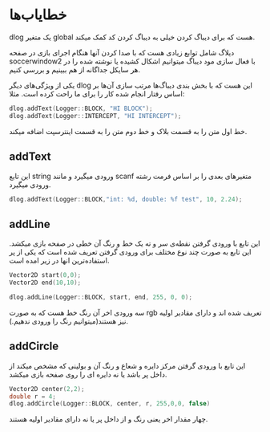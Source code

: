 # خطایاب‌ها

dlog یک متغیر global هست که برای دیباگ کردن خیلی به دیباگ کردن کد کمک میکند.

دیلاگ شامل توابع زیادی هست که با صدا کردن آنها هنگام اجرای بازی در صفحه soccerwindow2 با فعال سازی مود دیباگ میتوانیم اشکال کشیده  یا نوشته شده را در هر سایکل جداگانه از هم ببینیم و بررسی کنیم.



یکی از ویژگی‌های دیگر dlog این هست که با بخش بندی دیباگ‌ها مرتب سازی آن‌ها بر اساس رفتار انجام شده کار را برای ما راحت کرده است. مثلا: 

```c++
dlog.addText(Logger::BLOCK, "HI BLOCK");
dlog.addText(Logger::INTERCEPT, "HI INTERCEPT");
```

خط اول متن را به قسمت بلاک و خط دوم متن را به قسمت اینترسپت اضافه میکند.



## addText

این تابع ‌string ورودی میگیرد و مانند scanf متغیرهای بعدی را بر اساس فرمت ‌رشته ورودی میگیرد.

```c++
dlog.addText(Logger::BLOCK,"int: %d, double: %f test", 10, 2.24);
```

## addLine

این تابع با ورودی گرفتن نقطه‌ی سر و ته یک خط و رنگ آن خطی در صفحه بازی میکشد. این تابع به صورت چند نوع مختلف برای ورودی گرفتن تعریف شده است که یکی از پر استفاده‌ترین انها در زیر امده است.

```c++
Vector2D start(0,0);
Vector2D end(10,10);

dlog.addLine(Logger::BLOCK, start, end, 255, 0, 0);
```

سه ورودی اخر آن رنگ خط هست که به صورت rgb تعریف شده اند و دارای مقادیر اولیه نیز هستند(میتوانیم رنگ را ورودی ندهیم.).

## addCircle

این تابع با ورودی گرفتن مرکز دایره و شعاع و رنگ آن و بولینی که مشخص میکند از داخل پر باشد یا نه دایره ای را روی صفحه بازی میکشد.

```c++
Vector2D center(2,2);
double r = 4;
dlog.addCircle(Logger::BLOCK, center, r, 255,0,0, false)
```

چهار مقدار اخر یعنی رنگ و از داخل پر یا نه دارای مقادیر اولیه هستند.

